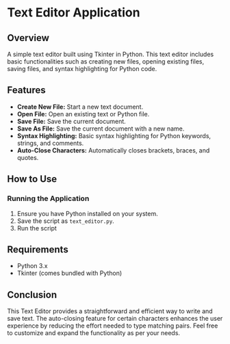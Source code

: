 # Text Editor Application

## Overview
A simple text editor built using Tkinter in Python. This text editor includes basic functionalities such as creating new files, opening existing files, saving files, and syntax highlighting for Python code.

## Features
- **Create New File:** Start a new text document.
- **Open File:** Open an existing text or Python file.
- **Save File:** Save the current document.
- **Save As File:** Save the current document with a new name.
- **Syntax Highlighting:** Basic syntax highlighting for Python keywords, strings, and comments.
- **Auto-Close Characters:** Automatically closes brackets, braces, and quotes.

## How to Use

### Running the Application
1. Ensure you have Python installed on your system.
2. Save the script as `text_editor.py`.
3. Run the script 


## Requirements
- Python 3.x
- Tkinter (comes bundled with Python)

## Conclusion

This Text Editor provides a straightforward and efficient way to write and save text. The auto-closing feature for certain characters enhances the user experience by reducing the effort needed to type matching pairs. Feel free to customize and expand the functionality as per your needs.

